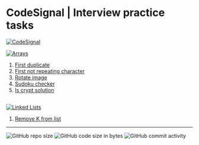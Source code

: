 # CodeSignal | Interview practice tasks

[![CodeSignal](https://img.shields.io/badge/Interview%20Practice-%40Code%20Signal-darkblue)](https://app.codesignal.com/interview-practice)

[![Arrays](https://img.shields.io/badge/Arrays-darkgreen)](./docs/arrays.md)

1. [First duplicate](./docs/arrays.md#firstDuplicate)
2. [First not repeating character](./docs/arrays.md#firstNotRepeatingCharacter)
3. [Rotate image](./docs/arrays.md#rotateImage)
4. [Sudoku checker](./docs/arrays.md#sudoku2)
5. [Is crypt solution](./docs/arrays.md#isCryptSolution)

##

[![Linked Lists](https://img.shields.io/badge/Linked%20Lists-darkgreen)](./docs/arrays.md)

1. [Remove K from list](./docs/linked_lists.md#removeKFromList)

---

![GitHub repo size](https://img.shields.io/github/repo-size/valerii-frontend/my_code_signal_tasks?style=for-the-badge)
![GitHub code size in bytes](https://img.shields.io/github/languages/code-size/valerii-frontend/my_code_signal_tasks?style=for-the-badge) ![GitHub commit activity](https://img.shields.io/github/commit-activity/m/valerii-frontend/my_code_signal_tasks?color=%23B34EE9&style=for-the-badge)
